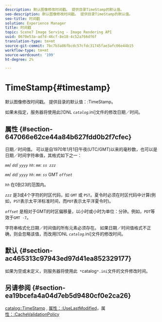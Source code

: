 ```yaml
---
description: 默认图像修改时间戳。 提供目录TimeStamp的默认值。
seo-description: 默认图像修改时间戳。 提供目录TimeStamp的默认值。
seo-title: 时间戳
solution: Experience Manager
title: 时间戳
topic: Scene7 Image Serving - Image Rendering API
uuid: 0670e53a-ad7d-46cf-8e18-4c52a766df6f
translation-type: tm+mt
source-git-commit: 7bc7b3a86fbcdc57cfdc31745fae3afc06e44b15
workflow-type: tm+mt
source-wordcount: '199'
ht-degree: 2%

---
```



# TimeStamp{#timestamp}

默认图像修改时间戳。 提供目录的默认值：:TimeStamp。

如果未指定，服务器将使用此&#x200B;[!DNL *`catalog`*.ini]文件的修改日期／时间。

## 属性 {#section-647066e62ce44a84b627fdd0b2f7cfec}

日期／时间值。 可以是自1970年1月1日午夜(UTC/GMT)以来的毫秒数，也可以是日期／时间字符串值，其格式如下之一：

*`mm`*/  *`dd`*/  *`yyyy`* *`hh`*: *`mm`*:  *`ss zzz`*

*`mm`*/  *`dd`*/  *`yyyy`* *`hh`*: *`mm`*: *`ss`* GMT  *`offset`*

*`hh`* 在0到23的范围内。

*`zzz`* 是3或4个字符的时区代码，如 `GMT` 或 `PST`。夏令时必须在时区代码中计算(例如，`PST`表示太平洋标准时间，而`PDT`表示太平洋夏令时)。

*`offset`* 是相对于GMT的时区偏移量，以小时或小时为单位：分钟。例如，`PDT`等效于`GMT -7`。

字符串格式化日期／时间值的所有元素必须存在。 如果日期／时间值格式不正确，则会忽略该值，而改用&#x200B;[!DNL *`catalog`*.ini]文件的修改时间。

## 默认 {#section-ac465313c97943ed97d41ea852329177}

如果为空或未定义，则服务器将使用此` *`catalog`*.ini`文件的文件修改时间。

## 另请参阅 {#section-ea19bcefa4a04d7eb5d9480cf0e2ca26}

[catalog::TimeStamp](../../../../../is-api/image-catalog/image-serving-api-ref/c-image-catalog-reference/c-image-svg-data-reference/c-image-data-reference/r-timestamp-cat.md#reference-59a27b72f4cb4a53a3baba83214c4ded) , [属性：:UseLastModified](../../../../../is-api/image-catalog/image-serving-api-ref/c-image-catalog-reference/c-attributes-reference/r-uselastmodified.md#reference-73ecc421e6864a38aec5a4775f06b8e8)，属 [性：:CacheValidationPolicy](../../../../../is-api/image-catalog/image-serving-api-ref/c-image-catalog-reference/c-attributes-reference/r-cachevalidationpolicy.md#reference-e55e52fd749041718a9af69fa2027b57)
